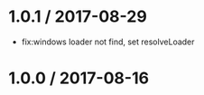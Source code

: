 
1.0.1 / 2017-08-29
==================

  * fix:windows loader not find, set resolveLoader

1.0.0 / 2017-08-16
==================



